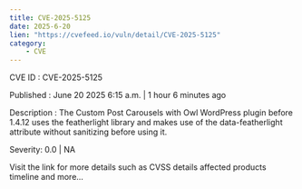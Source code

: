 ```yaml
---
title: CVE-2025-5125
date: 2025-6-20
lien: "https://cvefeed.io/vuln/detail/CVE-2025-5125"
category:
    - CVE
---
```


CVE ID : CVE-2025-5125

Published :  June 20
2025
6:15 a.m. | 1 hour
6 minutes ago

Description : The Custom Post Carousels with Owl WordPress plugin before 1.4.12 uses the featherlight library and makes use of the data-featherlight attribute without sanitizing before using it.

Severity: 0.0 | NA

Visit the link for more details
such as CVSS details
affected products
timeline
and more...

